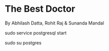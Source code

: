 # The Best Doctor

By Abhilash Datta, Rohit Raj & Sunanda Mandal

sudo service postgresql start

sudo su postgres